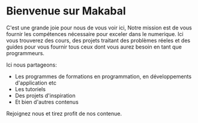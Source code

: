 <h1>Bienvenue sur Makabal</h1>
<div>
  <p>
    C'est une grande joie pour nous de vous voir ici, Notre mission est de vous fournir les compétences nécessaire pour exceler dans le numerique. Ici vous        trouverez des cours, des projets traitant des problèmes réeles et des guides pour vous fournir tous ceux dont vous aurez besoin en tant que programmeurs. <br>
  </p>
  <p>
    <p>
      Ici nous partageons:
      <ul>
        <li>Les programmes de formations en programmation, en développements d'application etc</li>
        <li>Les tutoriels</li>
        <li>Des projets d'inspiration</li>
        <li>Et bien d'autres contenus</li>
      </ul>
    </p>
  </p>
  <p>
    Rejoignez nous et tirez profit de nos contenue.
  </p>
</div>
